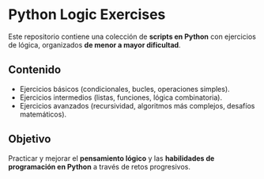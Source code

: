 # Python Logic Exercises

Este repositorio contiene una colección de **scripts en Python** con ejercicios de lógica, organizados **de menor a mayor dificultad**.  

## Contenido
- Ejercicios básicos (condicionales, bucles, operaciones simples).  
- Ejercicios intermedios (listas, funciones, lógica combinatoria).  
- Ejercicios avanzados (recursividad, algoritmos más complejos, desafíos matemáticos).  

##  Objetivo
Practicar y mejorar el **pensamiento lógico** y las **habilidades de programación en Python** a través de retos progresivos.  

